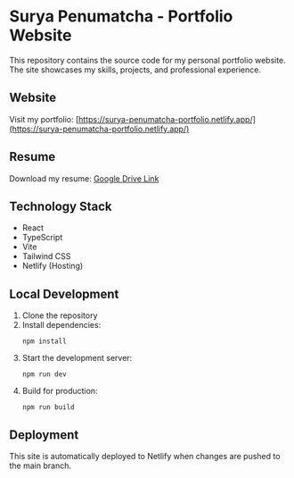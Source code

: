 # Surya Penumatcha - Portfolio Website

This repository contains the source code for my personal portfolio website. The site showcases my skills, projects, and professional experience.

## Website

Visit my portfolio: [https://surya-penumatcha-portfolio.netlify.app/](https://surya-penumatcha-portfolio.netlify.app/)

## Resume

Download my resume: [Google Drive Link](https://drive.google.com/file/d/1k5MoiZ1BjONUCyMlyhwxhSDwYw6TuEZg/view?usp=sharing)

## Technology Stack

- React
- TypeScript
- Vite
- Tailwind CSS
- Netlify (Hosting)

## Local Development

1. Clone the repository
2. Install dependencies:
   ```
   npm install
   ```
3. Start the development server:
   ```
   npm run dev
   ```
4. Build for production:
   ```
   npm run build
   ```

## Deployment

This site is automatically deployed to Netlify when changes are pushed to the main branch.
